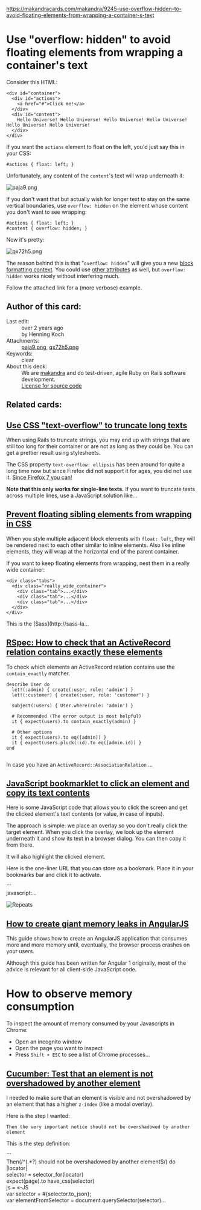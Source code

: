 <a href="https://makandracards.com/makandra/9245-use-overflow-hidden-to-avoid-floating-elements-from-wrapping-a-container-s-text">https://makandracards.com/makandra/9245-use-overflow-hidden-to-avoid-floating-elements-from-wrapping-a-container-s-text</a><div id="articleHeader"><h1>Use "overflow: hidden" to avoid floating elements from wrapping a container's text</h1></div>

<div>
<p>Consider this HTML:</p>

<pre><code>&lt;div id="container"&gt;
  &lt;div id="actions"&gt;
    &lt;a href="#"&gt;Click me!&lt;/a&gt;
  &lt;/div&gt;
  &lt;div id="content"&gt;
    Hello Universe! Hello Universe! Hello Universe! Hello Universe! Hello Universe! Hello Universe!
  &lt;/div&gt;
&lt;/div&gt;
</code></pre>

<p>If you want the <code>actions</code> element to float on the left, you'd just say this in your CSS:</p>

<pre><code>#actions { float: left; }
</code></pre>

<p>Unfortunately, any content of the <code>content</code>'s text will wrap underneath it:</p>

<p><div class="readableLargeImageContainer"><img src="https://makandracards.com/makandra/9245-use-overflow-hidden-to-avoid-floating-elements-from-wrapping-a-container-s-text/attachments/4259" alt="paja9.png" /></div></p>

<p>If you don't want that but actually wish for longer text to stay on the same vertical boundaries, use <code>overflow: hidden</code> on the element whose content you don't want to see wrapping:</p>

<pre><code>#actions { float: left; }
#content { overflow: hidden; }
</code></pre>

<p>Now it's pretty:</p>

<p><div class="readableLargeImageContainer"><img src="https://makandracards.com/makandra/9245-use-overflow-hidden-to-avoid-floating-elements-from-wrapping-a-container-s-text/attachments/4261" alt="qx72h5.png" /></div></p>

<p>The reason behind this is that "<code>overflow: hidden</code>" will give you a new <a href="/makandra/31071" target="_blank">block formatting context</a>. You could use <a href="http://www.w3.org/TR/CSS21/visuren.html#block-formatting" target="_blank">other attributes</a> as well, but <code>overflow: hidden</code> works nicely without interfering much.</p>

<p>Follow the attached link for a (more verbose) example.</p>









<div>
<h2>
Author of this card:
</h2>


<dl>
<dt>Last edit:</dt>
<dd>
<div>over 2 years ago</div>
<div>by Henning Koch</div>
</dd>
<dt>Attachments:</dt>
<dd>
<a href="/makandra/9245-use-overflow-hidden-to-avoid-floating-elements-from-wrapping-a-container-s-text/attachments/4259" target="_blank">paja9.png</a>, <a href="/makandra/9245-use-overflow-hidden-to-avoid-floating-elements-from-wrapping-a-container-s-text/attachments/4261" target="_blank">qx72h5.png</a></dd>
<dt>Keywords:</dt>
<dd>
clear</dd>
<dt>About this deck:</dt>
<dd>
We are <a href="http://makandra.com" target="_blank">makandra</a> and do test-driven, agile Ruby on Rails software development.
</dd>
<dd><a href="/makandra/9245-use-overflow-hidden-to-avoid-floating-elements-from-wrapping-a-container-s-text" target="_blank">License for source code</a></dd>

</dl>


<div>
<div><div>
<h2>
Related cards:
</h2>
<div>

<div>
<h2><a href="/makandra/5883-use-css-text-overflow-to-truncate-long-texts" target="_blank">Use CSS "text-overflow" to truncate long texts</a></h2>
<div>
<p>When using Rails to truncate strings, you may end up with strings that are still too long for their container or are not as long as they could be. You can get a prettier result using stylesheets.</p>

<p>The CSS property <code>text-overflow: ellipsis</code> has been around for quite a long time now but since Firefox did not support it for ages, you did not use it. <a href="http://caniuse.com/text-overflow" target="_blank">Since Firefox 7 you can!</a></p>

<p><strong>Note that this only works for single-line texts.</strong> If you want to truncate tests across multiple lines, use a JavaScript solution like…</p>

</div>







<div>

<div>
<h2><a href="/makandra/1060-prevent-floating-sibling-elements-from-wrapping-in-css" target="_blank">Prevent floating sibling elements from wrapping in CSS</a></h2>
<div>
<p>When you style multiple adjacent block elements with <code>float: left</code>, they will be rendered next to each other similar to inline elements. Also like inline elements, they will wrap at the horizontal end of the parent container.</p>

<p>If you want to keep floating elements from wrapping, nest them in a really wide container:</p>

<pre><code>&lt;div class="tabs"&gt;
  &lt;div class="really_wide_container"&gt;
    &lt;div class="tab"&gt;...&lt;/div&gt;
    &lt;div class="tab"&gt;...&lt;/div&gt;
    &lt;div class="tab"&gt;...&lt;/div&gt;
  &lt;/div&gt;
&lt;/div&gt;
</code></pre>

<p>This is the [Sass](http://sass-la…</p>

</div>







<div>

<div>
<h2><a href="/makandra/48582-rspec-how-to-check-that-an-activerecord-relation-contains-exactly-these-elements" target="_blank">RSpec: How to check that an ActiveRecord relation contains exactly these elements</a></h2>
<div>
<p>To check which elements an ActiveRecord relation contains use the <code>contain_exactly</code> matcher.</p>

<pre><code>describe User do
  let!(:admin) { create(:user, role: 'admin') }
  let!(:customer) { create(:user, role: 'customer') }
  
  subject(:users) { User.where(role: 'admin') }
  
  # Recommended (The error output is most helpful)
  it { expect(users).to contain_exactly(admin) }
  
  # Other options
  it { expect(users).to eq([admin]) }
  it { expect(users.pluck(:id).to eq([admin.id]) }
end

</code></pre>

<p>In case you have an <code>ActiveRecord::AssociationRelation</code> …</p>

</div>





<div>

<div>
<h2><a href="/makandra/46962-javascript-bookmarklet-to-click-an-element-and-copy-its-text-contents" target="_blank">JavaScript bookmarklet to click an element and copy its text contents</a></h2>
<div>
<p>Here is some JavaScript code that allows you to click the screen and get the clicked element's text contents (or value, in case of inputs).</p>

<p>The approach is simple: we place an overlay so you don't really click the target element. When you click the overlay, we look up the element underneath it and show its text in a browser dialog. You can then copy it from there.</p>

<p>It will also highlight the clicked element.</p>

<p>Here is the one-liner URL that you can store as a bookmark. Place it in your bookmarks bar and click it to activate.</p>

<p>```<br />
javascript:…</p>

</div>





<div>
<div><img src="/assets/icons/arrow-circle-315-beb5ed6dc67a794211c1a361f540123c.png" alt="Repeats" /></div>
<div>
<h2><a href="/makandra/31289-how-to-create-giant-memory-leaks-in-angularjs" target="_blank">How to create giant memory leaks in AngularJS</a></h2>
<div>
<p>This guide shows how to create an AngularJS application that consumes more and more memory until, eventually, the browser process crashes on your users.</p>

<p>Although this guide has been written for Angular 1 originally, most of the advice is relevant for all client-side JavaScript code.</p>

<h1 id="how-to-observe-memory-consumption">How to observe memory consumption</h1>

<p>To inspect the amount of memory consumed by your Javascripts in Chrome:</p>

<ul>
  <li>Open an incognito window</li>
  <li>Open the page you want to inspect</li>
  <li>Press <code>Shift + ESC</code> to see a list of Chrome processes…</li>
</ul>

</div>





<div>

<div>
<h2><a href="/makandra/46228-cucumber-test-that-an-element-is-not-overshadowed-by-another-element" target="_blank">Cucumber: Test that an element is not overshadowed by another element</a></h2>
<div>
<p>I needed to make sure that an element is visible and not overshadowed by an element that has a higher <code>z-index</code> (like a modal overlay).</p>

<p>Here is the step I wanted:</p>

<pre><code>Then the very important notice should not be overshadowed by another element
</code></pre>

<p>This is the step definition:</p>

<p>```<br />
Then(/^(.*?) should not be overshadowed by another element$/) do |locator|<br />
  selector = selector_for(locator)<br />
  expect(page).to have_css(selector)<br />
  js = «-JS<br />
    var selector = #{selector.to_json};<br />
    var elementFromSelector = document.querySelector(selector)…</p>

</div>















